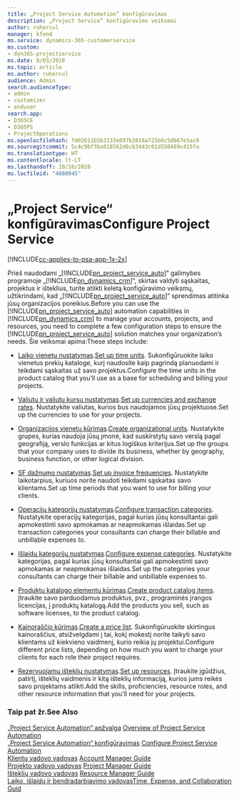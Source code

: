```yaml
---
title: „Project Service Automation“ konfigūravimas
description: „Project Service“ konfigūravimo veiksmai
author: ruhercul
manager: kfend
ms.service: dynamics-365-customerservice
ms.custom:
- dyn365-projectservice
ms.date: 8/03/2018
ms.topic: article
ms.author: ruhercul
audience: Admin
search.audienceType:
- admin
- customizer
- enduser
search.app:
- D365CE
- D365PS
- ProjectOperations
ms.openlocfilehash: fd02611b5b3133e097b2818a725b6c5d667e5ac0
ms.sourcegitcommit: 5c4c9bf3ba018562d6cb3443c01d550489c415fa
ms.translationtype: HT
ms.contentlocale: lt-LT
ms.lasthandoff: 10/16/2020
ms.locfileid: "4080945"
---
```

# <a name="configure-project-service"></a><span data-ttu-id="8dbe6-103">„Project Service“ konfigūravimas</span><span class="sxs-lookup"><span data-stu-id="8dbe6-103">Configure Project Service</span></span>

[!INCLUDE[cc-applies-to-psa-app-1x-2x](../includes/cc-applies-to-psa-app-1x-2x.md)]

<span data-ttu-id="8dbe6-104">Prieš naudodami „[!INCLUDE[pn_project_service_auto](../includes/pn-project-service-auto.md)]“ galimybes programoje „[!INCLUDE[pn_dynamics_crm](../includes/pn-dynamics-crm.md)]“, skirtas valdyti sąskaitas, projektus ir išteklius, turite atlikti keletą konfigūravimo veiksmų, užtikrindami, kad „[!INCLUDE[pn_project_service_auto](../includes/pn-project-service-auto.md)]“ sprendimas atitinka jūsų organizacijos poreikius.</span><span class="sxs-lookup"><span data-stu-id="8dbe6-104">Before you can use the [!INCLUDE[pn_project_service_auto](../includes/pn-project-service-auto.md)] automation capabilities in [!INCLUDE[pn_dynamics_crm](../includes/pn-dynamics-crm.md)] to manage your accounts, projects, and resources, you need to complete a few configuration steps to ensure the [!INCLUDE[pn_project_service_auto](../includes/pn-project-service-auto.md)] solution matches your organization’s needs.</span></span> <span data-ttu-id="8dbe6-105">Šie veiksmai apima:</span><span class="sxs-lookup"><span data-stu-id="8dbe6-105">These steps include:</span></span>  
  
-   <span data-ttu-id="8dbe6-106">[Laiko vienetų nustatymas](../psa/set-up-time-units.md).</span><span class="sxs-lookup"><span data-stu-id="8dbe6-106">[Set up time units](../psa/set-up-time-units.md).</span></span> <span data-ttu-id="8dbe6-107">Sukonfigūruokite laiko vienetus prekių kataloge, kurį naudosite kaip pagrindą planuodami ir teikdami sąskaitas už savo projektus.</span><span class="sxs-lookup"><span data-stu-id="8dbe6-107">Configure the time units in the product catalog that you’ll use as a base for scheduling and billing your projects.</span></span>  
  
-   <span data-ttu-id="8dbe6-108">[Valiutų ir valiutų kursų nustatymas](../psa/set-up-currencies-exchange-rates.md).</span><span class="sxs-lookup"><span data-stu-id="8dbe6-108">[Set up currencies and exchange rates](../psa/set-up-currencies-exchange-rates.md).</span></span> <span data-ttu-id="8dbe6-109">Nustatykite valiutas, kurios bus naudojamos jūsų projektuose.</span><span class="sxs-lookup"><span data-stu-id="8dbe6-109">Set up the currencies to use for your projects.</span></span>  
  
-   <span data-ttu-id="8dbe6-110">[Organizacijos vienetų kūrimas](../psa/create-organizational-units.md).</span><span class="sxs-lookup"><span data-stu-id="8dbe6-110">[Create organizational units](../psa/create-organizational-units.md).</span></span> <span data-ttu-id="8dbe6-111">Nustatykite grupes, kurias naudoja jūsų įmonė, kad suskirstytų savo verslą pagal geografiją, verslo funkcijas ar kitus logiškus kriterijus.</span><span class="sxs-lookup"><span data-stu-id="8dbe6-111">Set up the groups that your company uses to divide its business, whether by geography, business function, or other logical division.</span></span>  
  
-   <span data-ttu-id="8dbe6-112">[SF dažnumo nustatymas](../psa/set-up-invoice-frequencies.md).</span><span class="sxs-lookup"><span data-stu-id="8dbe6-112">[Set up invoice frequencies](../psa/set-up-invoice-frequencies.md).</span></span> <span data-ttu-id="8dbe6-113">Nustatykite laikotarpius, kuriuos norite naudoti teikdami sąskaitas savo klientams.</span><span class="sxs-lookup"><span data-stu-id="8dbe6-113">Set up time periods that you want to use for billing your clients.</span></span>  
  
-   <span data-ttu-id="8dbe6-114">[Operacijų kategorijų nustatymas](../psa/configure-transaction-categories.md).</span><span class="sxs-lookup"><span data-stu-id="8dbe6-114">[Configure transaction categories](../psa/configure-transaction-categories.md).</span></span> <span data-ttu-id="8dbe6-115">Nustatykite operacijų kategorijas, pagal kurias jūsų konsultantai gali apmokestinti savo apmokamas ar neapmokamas išlaidas.</span><span class="sxs-lookup"><span data-stu-id="8dbe6-115">Set up transaction categories your consultants can charge their billable and unbillable expenses to.</span></span>  
  
-   <span data-ttu-id="8dbe6-116">[Išlaidų kategorijų nustatymas](../psa/configure-expense-categories.md).</span><span class="sxs-lookup"><span data-stu-id="8dbe6-116">[Configure expense categories](../psa/configure-expense-categories.md).</span></span> <span data-ttu-id="8dbe6-117">Nustatykite kategorijas, pagal kurias jūsų konsultantai gali apmokestinti savo apmokamas ar neapmokamas išlaidas.</span><span class="sxs-lookup"><span data-stu-id="8dbe6-117">Set up the categories your consultants can charge their billable and unbillable expenses to.</span></span>  
  
-   <span data-ttu-id="8dbe6-118">[Produktų katalogo elementų kūrimas](../psa/create-product-catalog-items.md).</span><span class="sxs-lookup"><span data-stu-id="8dbe6-118">[Create product catalog items](../psa/create-product-catalog-items.md).</span></span> <span data-ttu-id="8dbe6-119">Įtraukite savo parduodamus produktus, pvz., programinės įrangos licencijas, į produktų katalogą.</span><span class="sxs-lookup"><span data-stu-id="8dbe6-119">Add the products you sell, such as software licenses, to the product catalog.</span></span>  
  
-   <span data-ttu-id="8dbe6-120">[Kainoraščio kūrimas](../psa/create-price-list.md).</span><span class="sxs-lookup"><span data-stu-id="8dbe6-120">[Create a price list](../psa/create-price-list.md).</span></span> <span data-ttu-id="8dbe6-121">Sukonfigūruokite skirtingus kainoraščius, atsižvelgdami į tai, kokį mokestį norite taikyti savo klientams už kiekvieno vaidmenį, kurio reikia jų projektui.</span><span class="sxs-lookup"><span data-stu-id="8dbe6-121">Configure different price lists, depending on how much you want to charge your clients for each role their project requires.</span></span>  
  
-   <span data-ttu-id="8dbe6-122">[Rezervuojamų išteklių nustatymas](../psa/set-up-resources.md).</span><span class="sxs-lookup"><span data-stu-id="8dbe6-122">[Set up resources](../psa/set-up-resources.md).</span></span> <span data-ttu-id="8dbe6-123">Įtraukite įgūdžius, patirtį, išteklių vaidmenis ir kitą išteklių informaciją, kurios jums reikės savo projektams atlikti.</span><span class="sxs-lookup"><span data-stu-id="8dbe6-123">Add the skills, proficiencies, resource roles, and other resource information that you’ll need for your projects.</span></span>  
  
### <a name="see-also"></a><span data-ttu-id="8dbe6-124">Taip pat žr.</span><span class="sxs-lookup"><span data-stu-id="8dbe6-124">See Also</span></span>  
 <span data-ttu-id="8dbe6-125">[„Project Service Automation“ apžvalga](../psa/overview.md) </span><span class="sxs-lookup"><span data-stu-id="8dbe6-125">[Overview of Project Service Automation](../psa/overview.md) </span></span>  
 <span data-ttu-id="8dbe6-126">[„Project Service Automation“ konfigūravimas](../psa/configure.md) </span><span class="sxs-lookup"><span data-stu-id="8dbe6-126">[Configure Project Service Automation](../psa/configure.md) </span></span>  
 <span data-ttu-id="8dbe6-127">[Klientų vadovo vadovas](../psa/account-manager-guide.md) </span><span class="sxs-lookup"><span data-stu-id="8dbe6-127">[Account Manager Guide](../psa/account-manager-guide.md) </span></span>  
 <span data-ttu-id="8dbe6-128">[Projekto vadovo vadovas](../psa/project-manager-guide.md) </span><span class="sxs-lookup"><span data-stu-id="8dbe6-128">[Project Manager Guide](../psa/project-manager-guide.md) </span></span>  
 <span data-ttu-id="8dbe6-129">[Išteklių vadovo vadovas](../psa/resource-manager-guide.md) </span><span class="sxs-lookup"><span data-stu-id="8dbe6-129">[Resource Manager Guide](../psa/resource-manager-guide.md) </span></span>  
 [<span data-ttu-id="8dbe6-130">Laiko, išlaidų ir bendradarbiavimo vadovas</span><span class="sxs-lookup"><span data-stu-id="8dbe6-130">Time, Expense, and Collaboration Guid</span></span>](../psa/time-expense-collaboration-guide.md)
